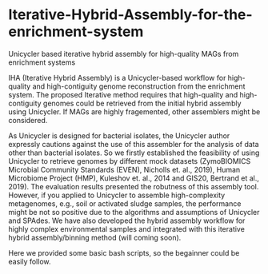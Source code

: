 # Iterative-Hybrid-Assembly-for-the-enrichment-system
Unicycler based iterative hybrid assembly for high-quality MAGs from enrichment systems

IHA (Iterative Hybrid Assembly) is a Unicycler-based workflow for high-quality and high-contiguity genome reconstruction from the enrichment system. The proposed Iterative method requires that high-quality and high-contiguity genomes could be retrieved from the initial hybrid assembly using Unicycler. If MAGs are highly fragemented, other assemblers might be considered.

As Unicycler is designed for bacterial isolates, the Unicycler author expressly cautions against the use of this assembler for the analysis of data other than bacterial isolates. So we firstly established the feasibility of using Unicycler to retrieve genomes by different mock datasets (ZymoBIOMICS Microbial Community Standards (EVEN), Nicholls et. al., 2019), Human Microbiome Project (HMP), Kuleshov et. al., 2014 and GIS20, Bertrand et al., 2019). The evaluation results presented the robutness of this assembly tool. However, if you applied to Unicycler to assemble high-complexity metagenomes, e.g., soil or activated sludge samples, the performance might be not so positive due to the algorithms and assumptions of Unicycler and SPAdes. We have also developed the hybrid assembly workflow for highly complex environmental samples and integrated with this iterative hybrid assembly/binning method (will coming soon).

Here we provided some basic bash scripts, so the begainner could be easily follow. 
